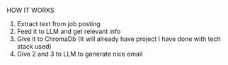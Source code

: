 HOW IT WORKS
1. Extract text from job posting
2. Feed it to LLM and get relevant info
3. Give it to ChromaDb (It will already have project I have done with tech stack used)
4. Give 2 and 3 to LLM to generate nice email
